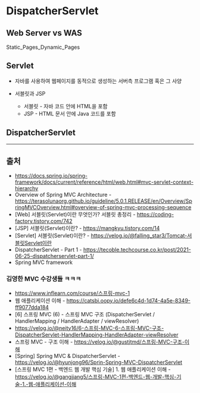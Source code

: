 # DispatcherServlet

## Web Server vs WAS

Static_Pages_Dynamic_Pages

## Servlet

- 자바를 사용하여 웹페이지를 동적으로 생성하는 서버측 프로그램 혹은 그 사양

- 서블릿과 JSP
  - 서블릿 - 자바 코드 안에 HTML을 포함
  - JSP - HTML 문서 안에 Java 코드를 포함

## DispatcherServlet

---

## 출처

- <https://docs.spring.io/spring-framework/docs/current/reference/html/web.html#mvc-servlet-context-hierarchy>
- Overview of Spring MVC Architecture - <https://terasolunaorg.github.io/guideline/5.0.1.RELEASE/en/Overview/SpringMVCOverview.html#overview-of-spring-mvc-processing-sequence>
- [Web] 서블릿(Servlet)이란 무엇인가? 서블릿 총정리 - <https://coding-factory.tistory.com/742>
- [JSP] 서블릿(Servlet)이란? - <https://mangkyu.tistory.com/14>
- [Servlet] 서블릿(Servlet)이란? - <https://velog.io/@falling_star3/Tomcat-서블릿Servlet이란>
- DispatcherServlet - Part 1 - <https://tecoble.techcourse.co.kr/post/2021-06-25-dispatcherservlet-part-1/>
- Spring MVC framework

### 김영한 MVC 수강생들 ㅋㅋㅋ

- <https://www.inflearn.com/course/스프링-mvc-1>
- 웹 애플리케이션 이해 - <https://catsbi.oopy.io/defe6c4d-1d74-4a5e-8349-ff9077dda184>
- [6] 스프링 MVC (6) - 스프링 MVC 구조 (DispatcherServlet / HandlerMapping / HandlerAdapter / viewResolver)
- <https://velog.io/@neity16/6-스프링-MVC-6-스프링-MVC-구조-DispatcherServlet-HandlerMapping-HandlerAdapter-viewResolver>
- 스프링 MVC - 구조 이해 - <https://velog.io/@gustjtmd/스프링-MVC-구조-이해>
- [Spring] Spring MVC & DispatcherServlet - <https://velog.io/@hyunjong96/Sprin-Spring-MVC-DispatcherServlet>
- [스프링 MVC 1편 - 백엔드 웹 개발 핵심 기술] 1. 웹 애플리케이션 이해 - <https://velog.io/@gangjjang5/스프링-MVC-1편-백엔드-웹-개발-핵심-기술-1.-웹-애플리케이션-이해>
